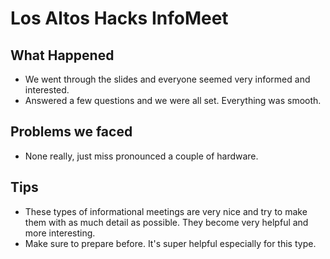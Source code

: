 # Los Altos Hacks InfoMeet

## What Happened

- We went through the slides and everyone seemed very informed and interested.
- Answered a few questions and we were all set. Everything was smooth.

## Problems we faced

- None really, just miss pronounced a couple of hardware.

## Tips

- These types of informational meetings are very nice and try to make them with
  as much detail as possible. They become very helpful and more interesting.
- Make sure to prepare before. It's super helpful especially for this type.
